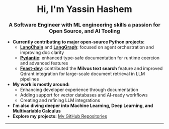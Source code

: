 <!DOCTYPE html>
<html lang="en">
<head>
  <meta charset="UTF-8">
  <meta name="viewport" content="width=device-width, initial-scale=1.0">
</head>
<body>
  <h1 align="center">Hi, I'm Yassin Hashem</h1>
  <h3 align="center">A Software Engineer with ML engineering skills a passion for Open Source, and AI Tooling</h3>
  
  <ul>
    <li><strong>Currently contributing to major open-source Python projects:</strong>
      <ul>
        <li><strong><a href="https://github.com/langchain-ai/langchain">LangChain</a></strong> and <strong><a href="https://github.com/langchain-ai/langgraph">LangGraph</a></strong>: focused on agent orchestration and improving doc clarity</li>
        <li><strong><a href="https://github.com/pydantic/pydantic">Pydantic</a></strong>: enhanced type-safe documentation for runtime coercion and advanced features</li>
        <li><strong><a href="https://github.com/feast-dev/feast">Feast-dev</a></strong>: contributed the <strong>Milvus text search</strong> feature and improved Qdrant integration for large-scale document retrieval in LLM pipelines</li>
      </ul>
    </li>
    <li><strong>My work is mostly around:</strong>
      <ul>
        <li>Enhancing developer experience through documentation</li>
        <li>Adding support for vector databases and AI-ready workflows</li>
        <li>Creating and refining LLM integrations</li>
      </ul>
    </li>
    <li><strong>I'm also diving deeper into Machine Learning, Deep Learning, and Multivariable Calculus</strong></li>
    <li><strong>Explore my projects:</strong> <a href="https://github.com/YassinNouh21?tab=repositories">My GitHub Repositories</a></li>
  </ul>
  <hr>
</body>
</html>